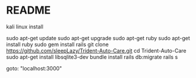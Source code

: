 # README

kali linux install 

sudo apt-get update
sudo apt-get upgrade
sudo apt-get ruby
sudo apt-get install ruby
sudo gem install rails
git clone https://github.com/sleepLazy/Trident-Auto-Care.git
cd Trident-Auto-Care
sudo apt-get install libsqlite3-dev
bundle install
rails db:migrate
rails s

goto: "localhost:3000"

